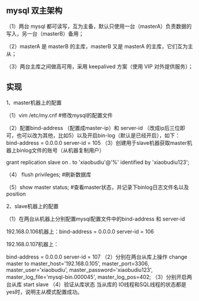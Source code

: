 ## mysql 双主架构
（1）两台 mysql 都可读写，互为主备，默认只使用一台（masterA）负责数据的写入，另一台（masterB）备用；

（2）masterA 是 masterB 的主库，masterB 又是 masterA 的主库，它们互为主从；

（3）两台主库之间做高可用，采用 keepalived 方案（使用 VIP 对外提供服务）；
## 实现

1、master机器上的配置

（1）vim /etc/my.cnf   #修改mysql的配置文件

（2）配置bind-address （配置成master-ip）和 server-id （改成ip后三位即可，也可以改为其他，比如5）以及开启bin-log（默认是已经开启），如下：
bind-address = 0.0.0.0
server-id = 105
（3）创建用于slave机器获取master机器上binlog文件的账号（从机器复制用户）

grant replication slave on *.* to 'xiaobudiu'@'%' identified by 'xiaobudiu123';

（4） flush privileges;  #刷新数据库

（5）show master status; #查看master状态，并记录下binlog日志文件名以及position

2、slave机器上的配置

（1）在两台从机器上分别配置mysql配置文件中的bind-address 和 server-id

192.168.0.106机器上：bind-address = 0.0.0.0
server-id = 106

192.168.0.107机器上：

bind-address = 0.0.0.0
server-id = 107
（2）分别在两台从库上操作
change master to master_host='192.168.0.105', master_port=3306, master_user='xiaobudiu', master_password='xiaobudiu123', master_log_file='mysql-bin.000045', master_log_pos=402;
（3）分别开启两台从库
start slave
（4）验证从库状态
当从库的 IO线程和SQL线程的状态都是yes时，说明主从模式配置成功。

